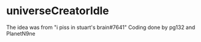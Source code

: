 # universeCreatorIdle

The idea was from "i piss in stuart's brain#7641"
Coding done by pg132 and PlanetN9ne
